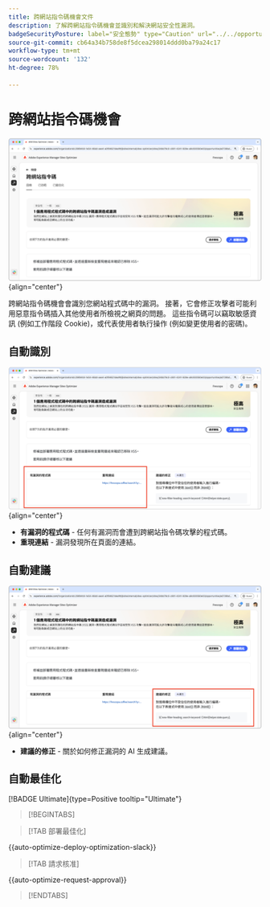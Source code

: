 ```yaml
---
title: 跨網站指令碼機會文件
description: 了解跨網站指令碼機會並識別和解決網站安全性漏洞。
badgeSecurityPosture: label="安全態勢" type="Caution" url="../../opportunity-types/security-posture.md" tooltip="安全態勢"
source-git-commit: cb64a34b758de8f5dcea298014ddd0ba79a24c17
workflow-type: tm+mt
source-wordcount: '132'
ht-degree: 78%

---
```



# 跨網站指令碼機會

![跨網站機會](./assets/cross-site-scripting/hero.png){align="center"}

跨網站指令碼機會會識別您網站程式碼中的漏洞。 接著，它會修正攻擊者可能利用惡意指令碼插入其他使用者所檢視之網頁的問題。 這些指令碼可以竊取敏感資訊 (例如工作階段 Cookie)，或代表使用者執行操作 (例如變更使用者的密碼)。

## 自動識別

![自動識別跨網站機會](./assets/cross-site-scripting/auto-identify.png){align="center"}

* **有漏洞的程式碼** - 任何有漏洞而會遭到跨網站指令碼攻擊的程式碼。
* **重現連結** - 漏洞發現所在頁面的連結。

## 自動建議

![自動建議跨網站機會](./assets/cross-site-scripting/auto-suggest.png){align="center"}

* **建議的修正** - 關於如何修正漏洞的 AI 生成建議。

## 自動最佳化

[!BADGE Ultimate]{type=Positive tooltip="Ultimate"}

>[!BEGINTABS]

>[!TAB 部署最佳化]

{{auto-optimize-deploy-optimization-slack}}

>[!TAB 請求核准]

{{auto-optimize-request-approval}}

>[!ENDTABS]

